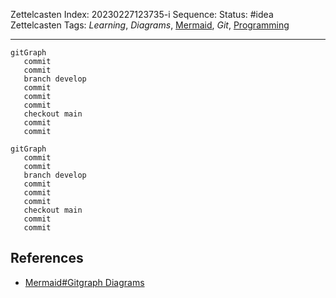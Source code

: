 Zettelcasten Index: 20230227123735-i
Sequence:
Status: #idea
Zettelcasten Tags: *Learning*, *Diagrams*, [Mermaid](../references/Mermaid.md), *Git*, [Programming](../map-of-content/Programming.md)

---

````
gitGraph
   commit
   commit
   branch develop
   commit
   commit
   commit
   checkout main
   commit
   commit
````

````mermaid
gitGraph
   commit
   commit
   branch develop
   commit
   commit
   commit
   checkout main
   commit
   commit
````

## References

* [Mermaid#Gitgraph Diagrams](../references/Mermaid.md)
